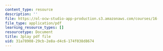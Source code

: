 ```yaml
---
content_type: resource
description: ''
file: https://ol-ocw-studio-app-production.s3.amazonaws.com/courses/16-687-private-pilot-ground-school-january-iap-2019/31a7890829cb2e8ad4c6174f038d8674_6oZL2c3tgps.pdf
file_type: application/pdf
learning_resource_types: []
resourcetype: Document
title: 3play pdf file
uid: 31a78908-29cb-2e8a-d4c6-174f038d8674
---
```

